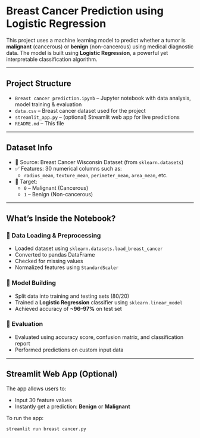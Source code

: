 #  Breast Cancer Prediction using Logistic Regression

This project uses a machine learning model to predict whether a tumor is **malignant** (cancerous) or **benign** (non-cancerous) using medical diagnostic data. The model is built using **Logistic Regression**, a powerful yet interpretable classification algorithm.

---

##  Project Structure

- `Breast cancer prediction.ipynb` – Jupyter notebook with data analysis, model training & evaluation  
- `data.csv` – Breast cancer dataset used for the project  
- `streamlit_app.py` – (optional) Streamlit web app for live predictions  
- `README.md` – This file

---

##  Dataset Info

- 📍 Source: Breast Cancer Wisconsin Dataset (from `sklearn.datasets`)
- ✅ Features: 30 numerical columns such as:
  - `radius_mean`, `texture_mean`, `perimeter_mean`, `area_mean`, etc.
- 🎯 Target:
  - `0` – Malignant (Cancerous)
  - `1` – Benign (Non-cancerous)

---

##  What’s Inside the Notebook?

### 🔹 Data Loading & Preprocessing
- Loaded dataset using `sklearn.datasets.load_breast_cancer`
- Converted to pandas DataFrame
- Checked for missing values
- Normalized features using `StandardScaler`

### 🔹 Model Building
- Split data into training and testing sets (80/20)
- Trained a **Logistic Regression** classifier using `sklearn.linear_model`
- Achieved accuracy of **~96–97%** on test set

### 🔹 Evaluation
- Evaluated using accuracy score, confusion matrix, and classification report
- Performed predictions on custom input data

---

##  Streamlit Web App (Optional)

The app allows users to:
- Input 30 feature values
- Instantly get a prediction: **Benign** or **Malignant**

To run the app:

```bash
streamlit run breast cancer.py

